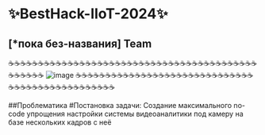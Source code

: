 # ✨BestHack-IIoT-2024✨ 
## [*пока без-названия] Team  
☕️☕️☕️☕️☕️☕️☕️☕️☕️☕️☕️☕️☕️☕️☕️☕️☕️☕️☕️☕️☕️☕️☕️☕️☕️☕️☕️☕️☕️☕️☕️☕️☕️☕️☕️☕️☕️☕️☕️☕️☕️☕️☕️☕️☕️☕️☕️☕️
![image](https://github.com/AlexUnderTheLulz/BestHack-IIoT-/assets/61242548/58c4bca5-6472-4653-aec4-16cc77068fbb)
☕️☕️☕️☕️☕️☕️☕️☕️☕️☕️☕️☕️☕️☕️☕️☕️☕️☕️☕️☕️☕️☕️☕️☕️☕️☕️☕️☕️☕️☕️☕️☕️☕️☕️☕️☕️☕️☕️☕️☕️☕️☕️☕️☕️☕️☕️☕️☕️

##Проблематика
#Постановка задачи:
Создание максимального no-code упрощения настройки системы видеоаналитики под камеру на базе нескольких кадров с неё
